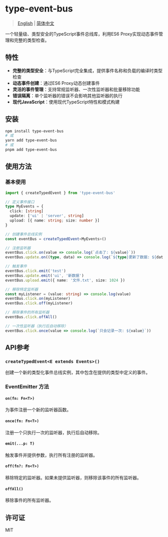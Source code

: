 # type-event-bus

> [English](README.md) | [简体中文](README_zh.md)

一个轻量级、类型安全的TypeScript事件总线库，利用ES6 Proxy实现动态事件管理和完整的类型检查。

## 特性

- **完整的类型安全**：与TypeScript完全集成，提供事件名称和负载的编译时类型检查
- **动态事件创建**：通过ES6 Proxy动态创建事件
- **灵活的事件管理**：支持常规监听器、一次性监听器和批量移除功能
- **错误隔离**：单个监听器的错误不会影响其他监听器的执行
- **现代JavaScript**：使用现代TypeScript特性和模式构建

## 安装

```bash
npm install type-event-bus
# 或
yarn add type-event-bus
# 或
pnpm add type-event-bus
```

## 使用方法

### 基本使用

```typescript
import { createTypedEvent } from 'type-event-bus'

// 定义事件接口
type MyEvents = {
  click: [string]
  update: ['ui' | 'server', string]
  upload: [{ name: string; size: number }]
}

// 创建事件总线实例
const eventBus = createTypedEvent<MyEvents>()

// 注册监听器
eventBus.click.on(value => console.log(`点击了: ${value}`))
eventBus.update.on((type, data) => console.log(`${type}更新了数据: ${data}`))

// 触发事件
eventBus.click.emit('test')
eventBus.update.emit('ui', '新数据')
eventBus.upload.emit({ name: '文件.txt', size: 1024 })

// 移除特定监听器
const myListener = (value: string) => console.log(value)
eventBus.click.on(myListener)
eventBus.click.off(myListener)

// 移除事件的所有监听器
eventBus.click.offAll()

// 一次性监听器（执行后自动移除）
eventBus.click.once(value => console.log(`只会记录一次: ${value}`))
```

## API参考

### `createTypedEvent<E extends Events>()`

创建一个新的类型化事件总线实例，其中包含在提供的类型中定义的事件。

### EventEmitter 方法

#### `on(fn: Fn<T>)`

为事件注册一个新的监听器函数。

#### `once(fn: Fn<T>)`

注册一个只执行一次的监听器，执行后自动移除。

#### `emit(...p: T)`

触发事件并提供参数，执行所有注册的监听器。

#### `off(fn?: Fn<T>)`

移除特定的监听器。如果未提供监听器，则移除该事件的所有监听器。

#### `offAll()`

移除事件的所有监听器。

## 许可证

MIT
